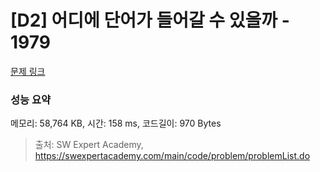 # [D2] 어디에 단어가 들어갈 수 있을까 - 1979 

[문제 링크](https://swexpertacademy.com/main/code/problem/problemDetail.do?contestProbId=AV5PuPq6AaQDFAUq) 

### 성능 요약

메모리: 58,764 KB, 시간: 158 ms, 코드길이: 970 Bytes



> 출처: SW Expert Academy, https://swexpertacademy.com/main/code/problem/problemList.do